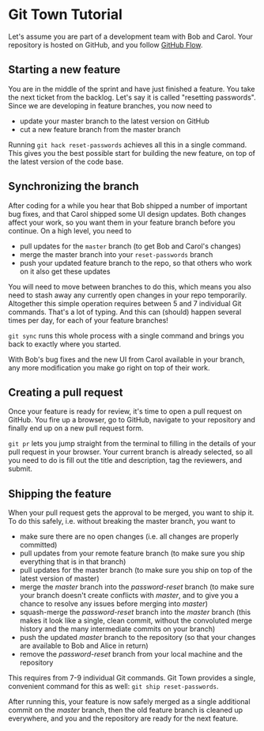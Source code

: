 # Git Town Tutorial

Let's assume you are part of a development team with Bob and Carol.
Your repository is hosted on GitHub, and you follow [GitHub Flow](https://guides.github.com/introduction/flow/index.html).


## Starting a new feature

You are in the middle of the sprint and have just finished a feature.
You take the next ticket from the backlog.
Let's say it is called "resetting passwords".
Since we are developing in feature branches, you now need to

* update your master branch to the latest version on GitHub
* cut a new feature branch from the master branch

Running `git hack reset-passwords` achieves all this in a single command.
This gives you the best possible start for building the new feature,
on top of the latest version of the code base.


## Synchronizing the branch

After coding for a while you hear that Bob shipped a number of important bug fixes,
and that Carol shipped some UI design updates.
Both changes affect your work, so you want them in your feature branch before you continue.
On a high level, you need to

* pull updates for the `master` branch (to get Bob and Carol's changes)
* merge the master branch into your `reset-passwords` branch
* push your updated feature branch to the repo, so that others who work on it also get these updates

You will need to move between branches to do this,
which means you also need to stash away any currently open changes in your repo temporarily.
Altogether this simple operation requires between 5 and 7 individual Git commands.
That's a lot of typing.
And this can (should) happen several times per day, for each of your feature branches!

`git sync` runs this whole process with a single command and brings you back to exactly where you started.

With Bob's bug fixes and the new UI from Carol available in your branch,
any more modification you make go right on top of their work.


## Creating a pull request

Once your feature is ready for review, it's time to open a pull request on GitHub.
You fire up a browser, go to GitHub, navigate to your repository and finally end up on a new pull request form.

`git pr` lets you jump straight from the terminal to filling in the details of your pull request in your browser.
Your current branch is already selected,
so all you need to do is fill out the title and description,
tag the reviewers, and submit.


## Shipping the feature

When your pull request gets the approval to be merged,
you want to ship it.
To do this safely, i.e. without breaking the master branch, you want to

* make sure there are no open changes (i.e. all changes are properly committed)
* pull updates from your remote feature branch (to make sure you ship everything that is in that branch)
* pull updates for the master branch (to make sure you ship on top of the latest version of master)
* merge the _master_ branch into the _password-reset_ branch
  (to make sure your branch doesn't create conflicts with _master_,
  and to give you a chance to resolve any issues before merging into _master_)
* squash-merge the _password-reset_ branch into the _master_ branch (this makes it look like a single, clean commit, without the convoluted merge history and the many intermediate commits on your branch)
* push the updated _master_ branch to the repository (so that your changes are available to Bob and Alice in return)
* remove the _password-reset_ branch from your local machine and the repository

This requires from 7-9 individual Git commands.
Git Town provides a single, convenient command for this as well:
`git ship reset-passwords`.

After running this, your feature is now safely merged as a single additional commit on the _master_ branch,
then the old feature branch is cleaned up everywhere,
and you and the repository are ready for the next feature.
